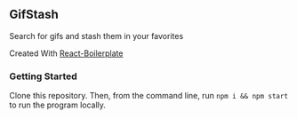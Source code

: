 ## GifStash

Search for gifs and stash them in your favorites

Created With [React-Boilerplate](https://github.com/react-boilerplate/react-boilerplate)

  
### Getting Started

Clone this repository. Then, from the command line, run `npm i && npm start` to run the program locally.
